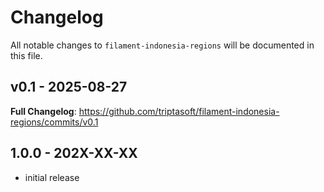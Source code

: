 # Changelog

All notable changes to `filament-indonesia-regions` will be documented in this file.

## v0.1 - 2025-08-27

**Full Changelog**: https://github.com/triptasoft/filament-indonesia-regions/commits/v0.1

## 1.0.0 - 202X-XX-XX

- initial release
